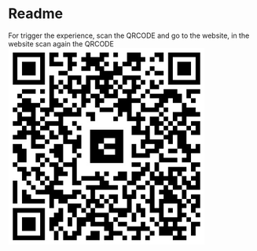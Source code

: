 # Readme

For trigger the experience, scan the QRCODE and go to the website, in the website scan again the QRCODE 
![](https://raw.githubusercontent.com/arctouch-igorandrade/web-ar-test-car/main/qr.jpeg)